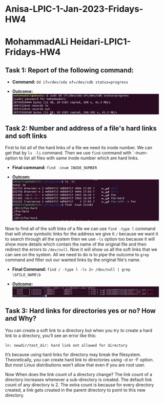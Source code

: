 # Anisa-LPIC-1-Jan-2023-Fridays-HW4

# MohammadALi Heidari-LPIC1-Fridays-HW4
## Task 1: Report of the following command:

 - **Command:** `dd if=/dev/sda of=/dev/sdb status=progress`

- **Outcome:** 
![outcome](https://github.com/mdhb9717/Anisa-LPIC-1-Jan-2023-Fridays-HW4/blob/main/Task1.png?raw=true "Task1")

## Task 2: Number and address of a file's hard links and soft links

First to list all of the hard links of a file we need its inode number. We can get that by `ls -li` command. Then we use `find` command with `-inum- option to list all files with same inode number which are hard links.
 - **Final command:** `find -inum INODE_NUMBER`

- **Outcom:**
![outcome](https://github.com/mdhb9717/Anisa-LPIC-1-Jan-2023-Fridays-HW4/blob/main/Task2-1.png?raw=true "Task2-1")

Now to find all of the soft links of a file we can use `find -type l` command that will show symbolic links for the address we give it `/` because we want it to search through all the system then we use `-ls` option too because it will show more details which contain the name of the original file and then redirect the errors to `/dev/null`. Now it will show us all the soft links that we can see on the system. All we need to do is to pipe the outcome to `grep` command and filter out our wanted links by the original file's name.

- **Final Command:** `find / -type l -ls 2> /dev/null | grep \bFILE_NAME\b`

- **Outcome:** 
![outcome](https://github.com/mdhb9717/Anisa-LPIC-1-Jan-2023-Fridays-HW4/blob/main/Task2-2.png?raw=true "Task2-2")

## Task 3: Hard links for directories yes or no? How and Why?

You can create a soft link to a directory but when you try to create a hard link to a directory, you’ll see an error like this: 

`ln: newdir/test_dir: hard link not allowed for directory` 

It’s because using hard links for directory may break the filesystem. Theoretically, you can create hard link to directories using -d or -F option. But most Linux distributions won’t allow that even if you are root user.

Now When does the link count of a directory change?
The link count of a directory increases whenever a sub-directory is created. The default link count of any directory is 2. The extra count is because for every directory created, a link gets created in the parent directory to point to this new directory.

